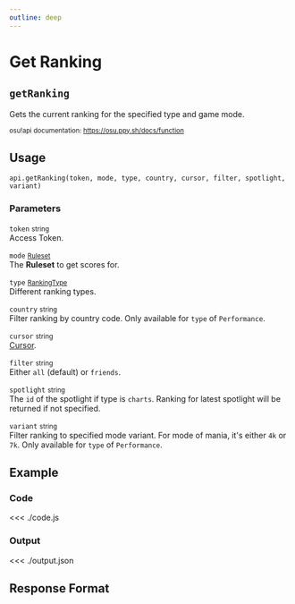 ```yaml
---
outline: deep
---
```


# Get Ranking <Badge type="info" text="GET"/>

## `getRanking`

Gets the current ranking for the specified type and game mode.

<small>osu!api documentation: https://osu.ppy.sh/docs/function</small>

## Usage

`api.getRanking(token, mode, type, country, cursor, filter, spotlight, variant)`

### Parameters

`token` <small>string</small><br>
Access Token.

`mode` <small>[Ruleset](../../types/ruleset)</small><br>
The **Ruleset** to get scores for.

`type` <small>[RankingType](../../types/ranking-type)</small><br>
Different ranking types.

`country` <small>string</small> <Badge type="tip" text="optional" /><br>
Filter ranking by country code. Only available for `type` of `Performance`.

`cursor` <small>string</small> <Badge type="tip" text="optional" /><br>
[Cursor](https://osu.ppy.sh/docs/index.html#cursor).

`filter` <small>string</small> <Badge type="tip" text="optional" /><br>
Either `all` (default) or `friends`.

`spotlight` <small>string</small> <Badge type="tip" text="optional" /><br>
The `id` of the spotlight if type is `charts`. Ranking for latest spotlight will be returned if not specified.

`variant` <small>string</small> <Badge type="tip" text="optional" /><br>
Filter ranking to specified mode variant. For mode of mania, it's either `4k` or `7k`. Only available for `type` of `Performance`.

## Example

### Code
<<< ./code.js

### Output
<<< ./output.json

## Response Format

<!--@include: ./response.md-->